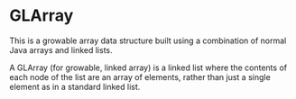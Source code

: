 # GLArray

This is a growable array data structure built using a combination of normal Java arrays and linked lists.

A GLArray (for growable, linked array) is a linked list where the contents of each node of the list are an array of elements, 
rather than just a single element as in a standard linked list.
